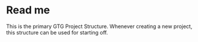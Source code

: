 # Read me

This is the primary GTG Project Structure. Whenever creating a new project, this structure can be used for starting off.